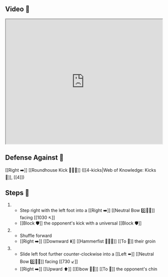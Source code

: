 ## Video 🎥

<iframe src="https://www.youtube.com/embed/BBE75J6Scx0" width="100%" height="400"></iframe>

## Defense Against 🤺

[[Right ➡️]] [[Roundhouse Kick 🔄🦶💥]] ([[4-kicks|Web of Knowledge: Kicks 🦶]], [[4]])

## Steps 👣

1. - Step right with the left foot into a [[Right ➡️]] [[Neutral Bow 0️⃣🧍‍♂️]] facing [[1030 ↖️]]
    - [[Block 🛡️]] the opponent's kick with a universal [[Block 🛡️]]
2. - Shuffle forward
    - [[Right ➡️]] [[Downward ⬇️]] [[Hammerfist 🔨✊💥]] [[To 🎯]] their groin
3. - Slide left foot further counter-clockwise into a [[Left ⬅️]] [[Neutral Bow 0️⃣🧍‍♂️]] facing [[730 ↙️]]
    - [[Right ➡️]] [[Upward ⬆️]] [[Elbow 💪💥]] [[To 🎯]] the opponent's chin

